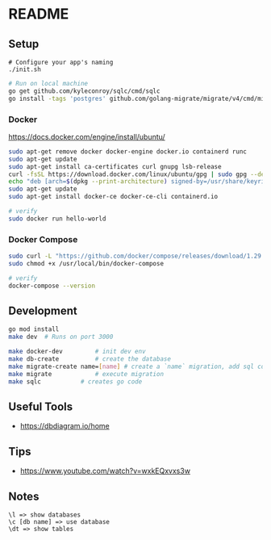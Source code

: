 # README

## Setup

```
# Configure your app's naming 
./init.sh
```


```bash
# Run on local machine
go get github.com/kyleconroy/sqlc/cmd/sqlc
go install -tags 'postgres' github.com/golang-migrate/migrate/v4/cmd/migrate@latest
```

### Docker
https://docs.docker.com/engine/install/ubuntu/
```bash
sudo apt-get remove docker docker-engine docker.io containerd runc
sudo apt-get update
sudo apt-get install ca-certificates curl gnupg lsb-release
curl -fsSL https://download.docker.com/linux/ubuntu/gpg | sudo gpg --dearmor -o /usr/share/keyrings/docker-archive-keyring.gpg
echo "deb [arch=$(dpkg --print-architecture) signed-by=/usr/share/keyrings/docker-archive-keyring.gpg] https://download.docker.com/linux/ubuntu $(lsb_release -cs) stable" | sudo tee /etc/apt/sources.list.d/docker.list > /dev/null
sudo apt-get update
sudo apt-get install docker-ce docker-ce-cli containerd.io

# verify
sudo docker run hello-world
```

### Docker Compose
```bash
sudo curl -L "https://github.com/docker/compose/releases/download/1.29.2/docker-compose-$(uname -s)-$(uname -m)" -o /usr/local/bin/docker-compose
sudo chmod +x /usr/local/bin/docker-compose

# verify
docker-compose --version
```

## Development
```bash
go mod install
make dev  # Runs on port 3000
```

```bash
make docker-dev			# init dev env
make db-create			# create the database
make migrate-create name=[name]	# create a `name` migration, add sql code to migration files
make migrate			# execute migration
make sqlc			# creates go code
```


## Useful Tools
- https://dbdiagram.io/home


## Tips
- https://www.youtube.com/watch?v=wxkEQxvxs3w


## Notes
```
\l => show databases
\c [db name] => use database
\dt => show tables
```
